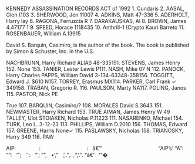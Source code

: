 KENNEDY ASSASSINATION RECORDS ACT of 1992 1. Cundaris 2. AASAL, Glen (103 3. SHERWOOD, Jen 11007 4. ADKINS, Matt 47-336 5. ADERHOLT, Harry lay 6. RAGONA, Ferruzcia R 7. DARAKAUSKAS, Al 8. BROWN, James 4.47177 1 9. SPEED, Horace 1118435 10. Anthrill-1 (Crypto Kauri Barreto 11. ROSENBAUER, William A.13915

David S. Barquin, Casimiro, is the author of the book. The book is published by Simon & Schuster, Inc. in the U.S.

NACHBRUNN, Harry Richard ALIAS 48-335151. STEVENS, James Henry 152. None 153. TANIER, Lester Lewis P111. NASH, Mike 07 N 112. PANOCK, Harry Charles PAPPS, William David 3-134-63348-358156. TOGGITT, Edward J. $610 N157. TORREY, Erasmus MX114. PARKER, Carl Frank ✓ 349158. TRABAN, Gregorio R. 116. PAULSON, Marty NA117. POLING, Janos 115. PASTOR, Nick PE

True 107. BARQUIN, Casimiro/? 108. MORALES David S.3643 151. NEWMASTER, Harry Richard 153. TRUE AIMAN, James Henry W 49 TALLEY, Ulot STOIAKEN, Nicholas P.11223 111. NASARENKO, Michael 154. TURK, Leo L. 3-12-23 113. PHILLIPS, William D.2010 156. THOMAS, Edward 157. GREENE, Harris None✓ 115. PASLAWSKY, Nicholas 158. TRIANOSKY, Harry 349 116. PAW

AIP:                :                                :   â€™                                       “AIP’s’ “A’’:     “”:   ‘”;    ’ :   ”’; ””,   •’,”   ‚’,.”,. , “,’.”. “â€’   ’“�